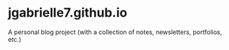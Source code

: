 # jgabrielle7.github.io
A personal blog project (with a collection of notes, newsletters, portfolios, etc.)
